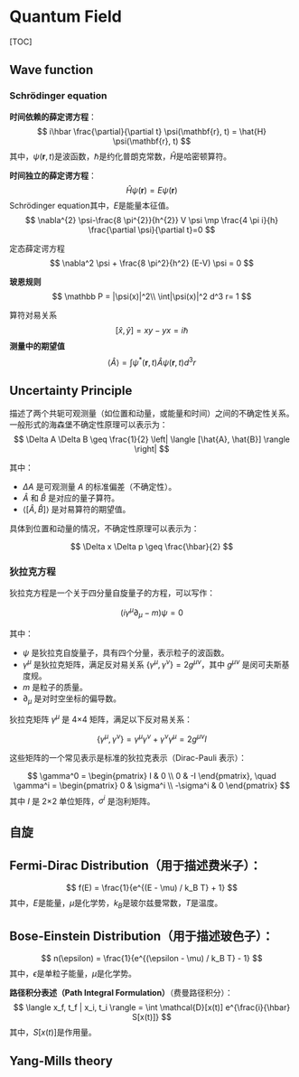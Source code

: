 # Quantum Field

[TOC]

## Wave function

### Schrödinger equation

**时间依赖的薛定谔方程**：
$$
i\hbar \frac{\partial}{\partial t} \psi(\mathbf{r}, t) = \hat{H} \psi(\mathbf{r}, t)
$$
其中，$\psi(\mathbf{r}, t)$是波函数，$\hbar$是约化普朗克常数，$\hat{H}$是哈密顿算符。

**时间独立的薛定谔方程**：
$$
\hat{H} \psi(\mathbf{r}) = E \psi(\mathbf{r})
$$
Schrödinger equation其中，$E$是能量本征值。
$$
\nabla^{2} \psi-\frac{8 \pi^{2}}{h^{2}} V \psi \mp \frac{4 \pi i}{h} \frac{\partial \psi}{\partial t}=0
$$

定态薛定谔方程
$$
\nabla^2 \psi + \frac{8 \pi^2}{h^2} (E-V) \psi = 0
$$

**玻恩规则**
$$
\mathbb P = |\psi(x)|^2\\
\int|\psi(x)|^2 d^3 r= 1
$$


算符对易关系
$$
[\hat x, \hat y] = x y - yx = i \hbar
$$
**测量中的期望值**
$$
\langle\hat{A}\rangle=\int \psi^{*}(\mathbf{r}, t) \hat{A} \psi(\mathbf{r}, t) d^{3} r
$$
## Uncertainty Principle

描述了两个共轭可观测量（如位置和动量，或能量和时间）之间的不确定性关系。一般形式的海森堡不确定性原理可以表示为：
$$
\Delta A \Delta B \geq \frac{1}{2} \left| \langle [\hat{A}, \hat{B}] \rangle \right|
$$

其中：

- $\Delta A$ 是可观测量 $A$ 的标准偏差（不确定性）。
- $\hat{A}$ 和 $\hat{B}$ 是对应的量子算符。
- $\langle [\hat{A}, \hat{B}] \rangle$ 是对易算符的期望值。

具体到位置和动量的情况，不确定性原理可以表示为：

$$
\Delta x \Delta p \geq \frac{\hbar}{2}
$$

### 狄拉克方程

狄拉克方程是一个关于四分量自旋量子的方程，可以写作：

$$
(i \gamma^\mu \partial_\mu - m) \psi = 0
$$

其中：
- $\psi$ 是狄拉克自旋量子，具有四个分量，表示粒子的波函数。
- $\gamma^\mu$ 是狄拉克矩阵，满足反对易关系 $\{ \gamma^\mu, \gamma^\nu \} = 2g^{\mu\nu}$，其中 $g^{\mu\nu}$ 是闵可夫斯基度规。
- $m$ 是粒子的质量。
- $\partial_\mu$ 是对时空坐标的偏导数。

狄拉克矩阵 $\gamma^\mu$ 是 4×4 矩阵，满足以下反对易关系：

$$
\{ \gamma^\mu, \gamma^\nu \} = \gamma^\mu \gamma^\nu + \gamma^\nu \gamma^\mu = 2g^{\mu\nu}I
$$

这些矩阵的一个常见表示是标准的狄拉克表示（Dirac-Pauli 表示）：

$$
\gamma^0 = \begin{pmatrix}
I & 0 \\
0 & -I
\end{pmatrix}, \quad
\gamma^i = \begin{pmatrix}
0 & \sigma^i \\
-\sigma^i & 0
\end{pmatrix}
$$
其中 $I$ 是 2×2 单位矩阵，$\sigma^i$ 是泡利矩阵。

## 自旋


## Fermi-Dirac Distribution（用于描述费米子）：

$$
f(E) = \frac{1}{e^{(E - \mu) / k_B T} + 1}
$$
其中，$E$是能量，$\mu$是化学势，$k_B$是玻尔兹曼常数，$T$是温度。

## Bose-Einstein Distribution（用于描述玻色子）：

$$
n(\epsilon) = \frac{1}{e^{(\epsilon - \mu) / k_B T} - 1}
$$
其中，$\epsilon$是单粒子能量，$\mu$是化学势。



**路径积分表述（Path Integral Formulation）**（费曼路径积分）：
$$
\langle x_f, t_f | x_i, t_i \rangle = \int \mathcal{D}[x(t)] e^{\frac{i}{\hbar} S[x(t)]}
$$
其中，$S[x(t)]$是作用量。

## Yang-Mills theory

